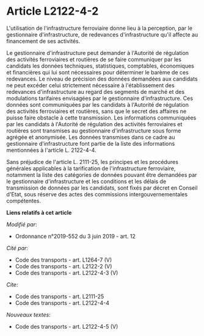 # Article L2122-4-2

L'utilisation de l'infrastructure ferroviaire donne lieu à la perception, par le gestionnaire d'infrastructure, de redevances
d'infrastructure qu'il affecte au financement de ses activités.

Le gestionnaire d'infrastructure peut demander à l'Autorité de régulation des activités ferroviaires et routières de se faire
communiquer par les candidats les données techniques, statistiques, comptables, économiques et financières qui lui sont
nécessaires pour déterminer le barème de ces redevances. Le niveau de précision des données demandées aux candidats ne peut
excéder celui strictement nécessaire à l'établissement des redevances d'infrastructure au regard des segments de marché et
des modulations tarifaires envisagées par le gestionnaire d'infrastructure. Ces données sont communiquées par les candidats à
l'Autorité de régulation des activités ferroviaires et routières, sans que le secret des affaires ne puisse faire obstacle à
cette transmission. Les informations communiquées par les candidats à l'Autorité de régulation des activités ferroviaires et
routières sont transmises au gestionnaire d'infrastructure sous forme agrégée et anonymisée. Les données transmises dans ce
cadre au gestionnaire d'infrastructure font partie de la liste des informations mentionnées à l'article L. 2122-4-4.

Sans préjudice de l'article L. 2111-25, les principes et les procédures générales applicables à la tarification de
l'infrastructure ferroviaire, notamment la liste des catégories de données pouvant être demandées par le gestionnaire
d'infrastructure et les conditions et les délais de transmission de données par les candidats, sont fixés par décret en
Conseil d'Etat, sous réserve des actes des commissions intergouvernementales compétentes.

**Liens relatifs à cet article**

_Modifié par_:

  - Ordonnance n°2019-552 du 3 juin 2019 - art. 12

_Cité par_:

  - Code des transports - art. L1264-7 (V)
  - Code des transports - art. L2122-2 (V)
  - Code des transports - art. L2122-4-3 (V)

_Cite_:

  - Code des transports - art. L2111-25
  - Code des transports - art. L2122-4-4

_Nouveaux textes_:

  - Code des transports - art. L2122-4-5 (V)
